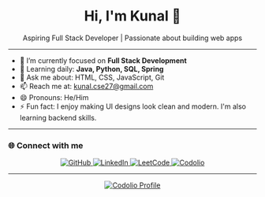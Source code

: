 <h1 align="center">Hi, I'm Kunal 👋</h1>

<p align="center">
  Aspiring Full Stack Developer | Passionate about building web apps
</p>

--------------------------------------------------------

- 🔭 I’m currently focused on **Full Stack Development**
- 🌱 Learning daily: **Java, Python, SQL, Spring**
- 💬 Ask me about: HTML, CSS, JavaScript, Git
- 📫 Reach me at: [kunal.cse27@gmail.com](mailto:kunal.cse27@gmail.com)
- 😄 Pronouns: He/Him  
- ⚡ Fun fact: I enjoy making UI designs look clean and modern. I'm also learning backend skills.

-----------------------------------------------------------

### 🌐 Connect with me

<p align="center">
  <a href="https://github.com/kunalcse27" target="_blank">
    <img alt="GitHub" src="https://img.shields.io/badge/GitHub-100000?style=for-the-badge&logo=github&logoColor=white" />
  </a>
  <a href="https://www.linkedin.com/in/kunal-kumar-269835378/" target="_blank">
    <img alt="LinkedIn" src="https://img.shields.io/badge/LinkedIn-0077B5?style=for-the-badge&logo=linkedin&logoColor=white" />
  </a>
  <a href="https://leetcode.com/u/ogtimXU4Qi/" target="_blank">
    <img alt="LeetCode" src="https://img.shields.io/badge/LeetCode-FFA116?style=for-the-badge&logo=leetcode&logoColor=black" />
  </a>
  <a href="https://codolio.com/profile/kunal.cse27" target="_blank">
    <img alt="Codolio" src="https://img.shields.io/badge/Codolio-111?style=for-the-badge&logo=code&logoColor=white" />
  </a>
</p>

---------------------------------------------------
<p align="center">
  <a href="https://codolio.com/profile/kunal.cse27" target="_blank">
  </a>
</p>
<p align="center">
  <a href="https://codolio.com/profile/kunal.cse27" target="_blank">
    <img alt="Codolio Profile" src="https://img.shields.io/badge/Codolio-00A8E8?style=for-the-badge&logo=code&logoColor=white" />
  </a>
</p>

